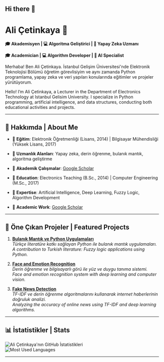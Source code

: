 ## Hi there 👋

# Ali Çetinkaya 👋  

**🎓 Akademisyen | 💻 Algoritma Geliştirici | 🚀 Yapay Zeka Uzmanı**  

**🎓 Academician | 💻 Algorithm Developer | 🚀 AI Specialist**

Merhaba! Ben Ali Çetinkaya. İstanbul Gelişim Üniversitesi'nde Elektronik Teknolojisi Bölümü öğretim görevlisiyim ve aynı zamanda Python programlama, yapay zeka ve veri yapıları konularında eğitimler ve projeler yürütüyorum.  

Hello! I’m Ali Çetinkaya, a Lecturer in the Department of Electronics Technology at Istanbul Gelisim University. I specialize in Python programming, artificial intelligence, and data structures, conducting both educational activities and projects.

---

## 🌟 Hakkımda | About Me  
- 📘 **Eğitim**: Elektronik Öğretmenliği (Lisans, 2014) | Bilgisayar Mühendisliği (Yüksek Lisans, 2017)    
- 📌 **Uzmanlık Alanları**: Yapay zeka, derin öğrenme, bulanık mantık, algoritma geliştirme   
- 🏫 **Akademik Çalışmalar**: [Google Scholar](https://scholar.google.com.tr/citations?user=XSEW-NcAAAAJ)

- 📘 **Education**: Electronics Teaching (B.Sc., 2014) | Computer Engineering (M.Sc., 2017)  
- 📌 **Expertise**: Artificial Intelligence, Deep Learning, Fuzzy Logic, Algorithm Development  
- 🏫 **Academic Work**: [Google Scholar](https://scholar.google.com.tr/citations?user=XSEW-NcAAAAJ)

---

## 🚀 Öne Çıkan Projeler | Featured Projects  
1. **[Bulanık Mantık ve Python Uygulamaları](https://github.com/acetinkaya/python-fuzzy-logic)**  
   *Türkçe literatüre katkı sağlayan Python ile bulanık mantık uygulamaları.*  
   *A contribution to Turkish literature: Fuzzy logic applications using Python.*

2. **[Face and Emotion Recognition](https://github.com/acetinkaya/Face-and-Emotion-Recognition-using-Deep-Learning-Based-on-Computer-Vision-Methods)**  
   *Derin öğrenme ve bilgisayarlı görü ile yüz ve duygu tanıma sistemi.*  
   *Face and emotion recognition system with deep learning and computer vision.*

3. **[Fake News Detection](https://github.com/acetinkaya/Fake-News-Detection-via-Deep-Learning-TF-IDF)**  
   *TF-IDF ve derin öğrenme algoritmalarını kullanarak internet haberlerinin doğruluk analizi.*  
   *Analyzing the accuracy of online news using TF-IDF and deep learning algorithms.*

---

## 📊 İstatistikler | Stats  
![Ali Çetinkaya'nın GitHub İstatistikleri](https://github-readme-stats.vercel.app/api?username=acetinkaya&show_icons=true&theme=radical)  
![Most Used Languages](https://github-readme-stats.vercel.app/api/top-langs/?username=acetinkaya&layout=compact&theme=radical)

---

<!--
**acetinkaya/acetinkaya** is a ✨ _special_ ✨ repository because its `README.md` (this file) appears on your GitHub profile.

Here are some ideas to get you started:

- 🔭 I’m currently working on ...
- 🌱 I’m currently learning ...
- 👯 I’m looking to collaborate on ...
- 🤔 I’m looking for help with ...
- 💬 Ask me about ...
- 📫 How to reach me: ...
- 😄 Pronouns: ...
- ⚡ Fun fact: ...
-->
